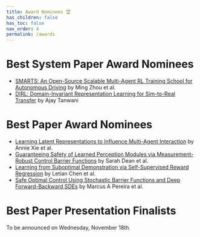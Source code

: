 ```yaml
---
title: Award Nominees 🏆 
has_children: false
has_toc: false
nav_order: 4
permalink: /awards
---
```



#  <i class="fa fa-cogs" aria-hidden="true"></i> Best System Paper Award Nominees 

<ul>
    <li> <a href="https://corlconf.github.io/paper_53/">SMARTS: An Open-Source Scalable Multi-Agent RL Training School for Autonomous Driving</a> by Ming Zhou et al.</li>
    <li> <a href="https://corlconf.github.io/paper_350/">DIRL: Domain-Invariant Representation Learning for Sim-to-Real Transfer</a> by Ajay Tanwani</li> 
</ul>


# <i class="fa fa-trophy" aria-hidden="true"></i> Best Paper Award Nominees 

<ul>
    <li> <a href="https://corlconf.github.io/paper_128/">Learning Latent Representations to Influence Multi-Agent Interaction</a> by Annie Xie et al.</li>
    <li> <a href="https://corlconf.github.io/paper_140/">Guaranteeing Safety of Learned Perception Modules via Measurement-Robust Control Barrier Functions</a> by Sarah Dean et al.</li>
    <li> <a href="https://corlconf.github.io/paper_281/">Learning from Suboptimal Demonstration via Self-Supervised Reward Regression</a> by Letian Chen et al.</li>
    <li> <a href="https://corlconf.github.io/paper_408/">Safe Optimal Control Using Stochastic Barrier Functions and Deep Forward-Backward SDEs</a> by Marcus A Pereira et al.</li>
</ul>


# <i class="fa fa-desktop" aria-hidden="true"></i> Best Paper Presentation Finalists

To be announced on Wednesday, November 18th.